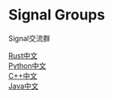 # Signal Groups
Signal交流群

[Rust中文](https://signal.group/#CjQKIN-x5SxFUBjSuFDm5Tj_6dVInxPPu1qxfcsyvsGwSBnBEhDJoarmofwSQangatEu68yn) <br/>
[Python中文](https://signal.group/#CjQKIDQZnjYUFJvEbK9Sr1VqjKPaOP69yZHB-A7j8sVCd0bqEhC_68sHm-jjalcQJp8WkCnz) <br/>
[C++中文](https://signal.group/#CjQKIO8iNJeM5re5AajYb2g10zzhXJo1g77ggUyPuBLyGoT5EhBM92ebw3oSPLz4tvfBJj4v) <br/>
[Java中文](https://signal.group/#CjQKIA0OBAUXN4IbDKkPXwWvfy5jI23vWecoiD8DjCVKRHiYEhCZBg1qV6PDk5S2pkbijTjt) <br/>
